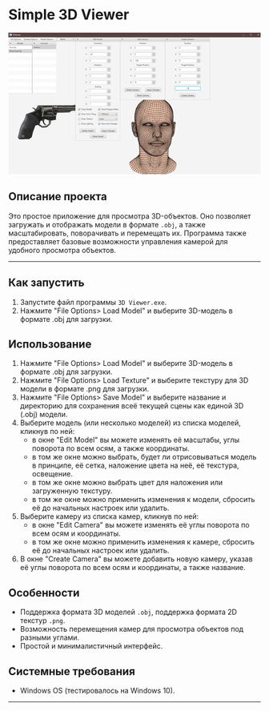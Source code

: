 # Simple 3D Viewer

![alt text](simple_3d_viewer.png)

## Описание проекта
Это простое приложение для просмотра 3D-объектов. Оно позволяет загружать и отображать модели в формате `.obj`, а также масштабировать, поворачивать и перемещать их. Программа также предоставляет базовые возможности управления камерой для удобного просмотра объектов.  

---  

## Как запустить  
1. Запустите файл программы `3D Viewer.exe`.    
2. Нажмите "File Options> Load Model" и выберите 3D-модель в формате .obj для загрузки.

## Использование 
1. Нажмите "File Options> Load Model" и выберите 3D-модель в формате .obj для загрузки.
2. Нажмите "File Options> Load Texture" и выберите текстуру для 3D модели в формате .png для загрузки.
3. Нажмите "File Options> Save Model" и выберите название и директорию для сохранения всеё текущей сцены как единой 3D (.obj) модели.
4. Выберите модель (или несколько моделей) из списка моделей, кликнув по ней:
   - в окне "Edit Model" вы можете изменять её масштабы, углы поворота по всем осям, а также координаты.
   - в том же окне можно выбрать, будет ли отрисовываться модель в принципе, её сетка, наложение цвета на неё, её текстура, освещение.
   - в том же окне можно выбрать цвет для наложения или загруженную текстуру.
   - в том же окне можно применить изменения к модели, сбросить её до начальных настроек или удалить.
5. Выберите камеру из списка камер, кликнув по ней:
   - в окне "Edit Camera" вы можете изменять её углы поворота по всем осям и координаты.
   - в том же окне можно применить изменения к камере, сбросить её до начальных настроек или удалить.  
5. В окне "Create Camera" вы можете добавить новую камеру, указав её углы поворота по всем осям и координаты, а также название.

## Особенности  
- Поддержка формата 3D моделей `.obj`, поддержка формата 2D текстур `.png`.
- Возможность перемещения камер для просмотра объектов под разными углами.  
- Простой и минималистичный интерфейс.  

## Системные требования  
- Windows OS (тестировалось на Windows 10).  

---
